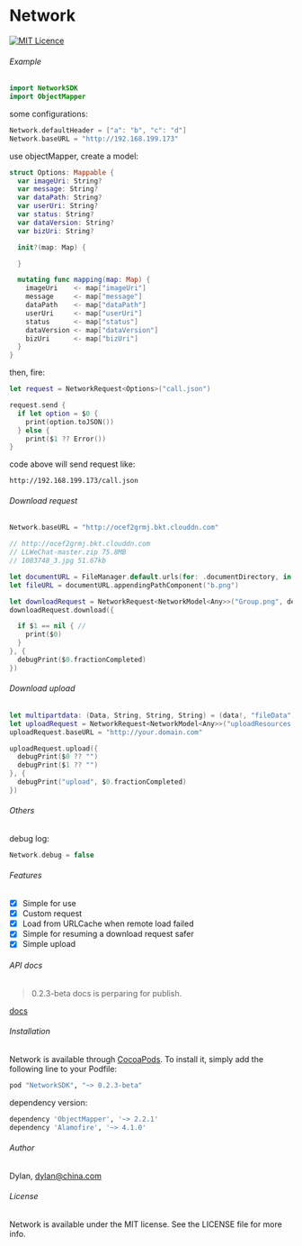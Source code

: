 # Network

[![MIT Licence](https://badges.frapsoft.com/os/mit/mit.svg?v=103)](https://opensource.org/licenses/mit-license.php)

###### Example

```swift
import NetworkSDK
import ObjectMapper
```

some configurations:
```swift
Network.defaultHeader = ["a": "b", "c": "d"]
Network.baseURL = "http://192.168.199.173"
```

use objectMapper, create a model:
```swift
struct Options: Mappable {
  var imageUri: String?
  var message: String?
  var dataPath: String?
  var userUri: String?
  var status: String?
  var dataVersion: String?
  var bizUri: String?

  init?(map: Map) {

  }

  mutating func mapping(map: Map) {
    imageUri    <- map["imageUri"]
    message     <- map["message"]
    dataPath    <- map["dataPath"]
    userUri     <- map["userUri"]
    status      <- map["status"]
    dataVersion <- map["dataVersion"]
    bizUri      <- map["bizUri"]
  }
}

```

then, fire:

```swift
let request = NetworkRequest<Options>("call.json")

request.send {
  if let option = $0 {
    print(option.toJSON())
  } else {
    print($1 ?? Error())
}
```

code above will send request like: 

```
http://192.168.199.173/call.json
```

###### Download request

```swift
Network.baseURL = "http://ocef2grmj.bkt.clouddn.com"

// http://ocef2grmj.bkt.clouddn.com
// LLWeChat-master.zip 75.8MB
// 1083748_3.jpg 51.67kb

let documentURL = FileManager.default.urls(for: .documentDirectory, in: .userDomainMask)[0]
let fileURL = documentURL.appendingPathComponent("b.png")

let downloadRequest = NetworkRequest<NetworkModel<Any>>("Group.png", destination: fileURL, true)
downloadRequest.download({

  if $1 == nil { //
    print($0) 
  }
}, {
  debugPrint($0.fractionCompleted)
})
```

###### Download upload

```swift
let multipartdata: (Data, String, String, String) = (data!, "fileData", "a.png", "image/png")
let uploadRequest = NetworkRequest<NetworkModel<Any>>("uploadResources.json", [multipartdata], ["category": "HEAD"])
uploadRequest.baseURL = "http://your.domain.com"

uploadRequest.upload({ 
  debugPrint($0 ?? "")
  debugPrint($1 ?? "")
}, {
  debugPrint("upload", $0.fractionCompleted)
})

```

###### Others

debug log:

```swift
Network.debug = false
```

###### Features

- [x] Simple for use
- [x] Custom request 
- [x] Load from URLCache when remote load failed
- [x] Simple for resuming a download request safer
- [x] Simple upload

###### API docs

> 0.2.3-beta docs is perparing for publish.

[docs](http://www.devdylan.cn/NetworkSDK/0.2.0-beta/api/)

###### Installation

Network is available through [CocoaPods](http://cocoapods.org). To install
it, simply add the following line to your Podfile:

```ruby
pod "NetworkSDK", "~> 0.2.3-beta"
```

dependency version: 
```ruby
dependency 'ObjectMapper', '~> 2.2.1'
dependency 'Alamofire', '~> 4.1.0'
```

###### Author

Dylan, dylan@china.com

###### License

Network is available under the MIT license. See the LICENSE file for more info.

